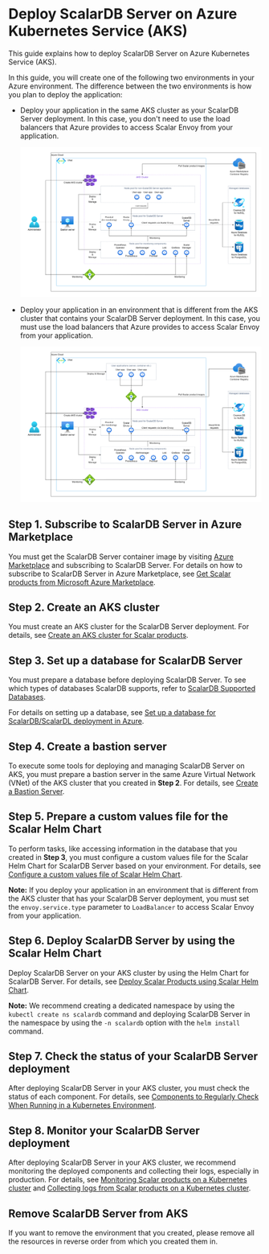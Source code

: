 # Deploy ScalarDB Server on Azure Kubernetes Service (AKS)

This guide explains how to deploy ScalarDB Server on Azure Kubernetes Service (AKS).

In this guide, you will create one of the following two environments in your Azure environment. The difference between the two environments is how you plan to deploy the application:

* Deploy your application in the same AKS cluster as your ScalarDB Server deployment. In this case, you don't need to use the load balancers that Azure provides to access Scalar Envoy from your application.
  
  ![image](./images/png/AKS_ScalarDB_Server_App_In_Cluster.drawio.png)  

* Deploy your application in an environment that is different from the AKS cluster that contains your ScalarDB Server deployment. In this case, you must use the load balancers that Azure provides to access Scalar Envoy from your application.

  ![image](./images/png/AKS_ScalarDB_Server_App_Out_Cluster.drawio.png)  

## Step 1. Subscribe to ScalarDB Server in Azure Marketplace

You must get the ScalarDB Server container image by visiting [Azure Marketplace](https://azuremarketplace.microsoft.com/en/marketplace/apps/scalarinc.scalardb) and subscribing to ScalarDB Server. For details on how to subscribe to ScalarDB Server in Azure Marketplace, see [Get Scalar products from Microsoft Azure Marketplace](./AzureMarketplaceGuide.md#get-scalar-products-from-microsoft-azure-marketplace).

## Step 2. Create an AKS cluster

You must create an AKS cluster for the ScalarDB Server deployment. For details, see [Create an AKS cluster for Scalar products](./CreateAKSClusterForScalarProducts.md).

## Step 3. Set up a database for ScalarDB Server

You must prepare a database before deploying ScalarDB Server. To see which types of databases ScalarDB supports, refer to [ScalarDB Supported Databases](https://github.com/scalar-labs/scalardb/blob/master/docs/scalardb-supported-databases.md).

For details on setting up a database, see [Set up a database for ScalarDB/ScalarDL deployment in Azure](./SetupDatabaseForAzure.md).

## Step 4. Create a bastion server

To execute some tools for deploying and managing ScalarDB Server on AKS, you must prepare a bastion server in the same Azure Virtual Network (VNet) of the AKS cluster that you created in **Step 2**.  For details, see [Create a Bastion Server](./CreateBastionServer.md).

## Step 5. Prepare a custom values file for the Scalar Helm Chart

To perform tasks, like accessing information in the database that you created in **Step 3**, you must configure a custom values file for the Scalar Helm Chart for ScalarDB Server based on your environment. For details, see [Configure a custom values file of Scalar Helm Chart](https://github.com/scalar-labs/helm-charts/blob/main/docs/configure-custom-values-file.md). 

**Note:** If you deploy your application in an environment that is different from the AKS cluster that has your ScalarDB Server deployment, you must set the `envoy.service.type` parameter to `LoadBalancer` to access Scalar Envoy from your application.

## Step 6. Deploy ScalarDB Server by using the Scalar Helm Chart

Deploy ScalarDB Server on your AKS cluster by using the Helm Chart for ScalarDB Server. For details, see [Deploy Scalar Products using Scalar Helm Chart](https://github.com/scalar-labs/helm-charts/blob/main/docs/how-to-deploy-scalar-products.md).

**Note:** We recommend creating a dedicated namespace by using the `kubectl create ns scalardb` command and deploying ScalarDB Server in the namespace by using the `-n scalardb` option with the `helm install` command.

## Step 7. Check the status of your ScalarDB Server deployment

After deploying ScalarDB Server in your AKS cluster, you must check the status of each component. For details, see [Components to Regularly Check When Running in a Kubernetes Environment](./RegularCheck.md).

## Step 8. Monitor your ScalarDB Server deployment

After deploying ScalarDB Server in your AKS cluster, we recommend monitoring the deployed components and collecting their logs, especially in production. For details, see [Monitoring Scalar products on a Kubernetes cluster](./K8sMonitorGuide.md) and [Collecting logs from Scalar products on a Kubernetes cluster](./K8sLogCollectionGuide.md).

## Remove ScalarDB Server from AKS

If you want to remove the environment that you created, please remove all the resources in reverse order from which you created them in.
